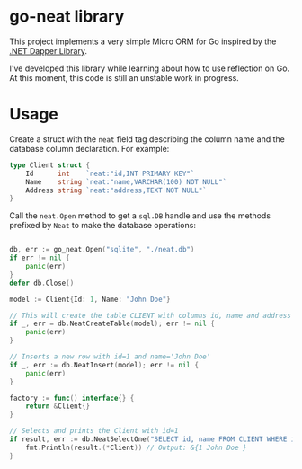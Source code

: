 # go-neat library

This project implements a very simple Micro ORM for Go inspired by the [.NET Dapper Library](https://github.com/DapperLib/Dapper).

I've developed this library while learning about how to use reflection on Go. At this moment, this code is still an unstable work in progress. 

# Usage

Create a struct with the `neat` field tag describing the column name and the database column declaration. For example:

```go
type Client struct {
    Id      int    `neat:"id,INT PRIMARY KEY"`
    Name    string `neat:"name,VARCHAR(100) NOT NULL"`
    Address string `neat:"address,TEXT NOT NULL"`
}
```

Call the `neat.Open` method to get a `sql.DB` handle and use the methods prefixed by `Neat` to make the database operations:

```go

db, err := go_neat.Open("sqlite", "./neat.db")
if err != nil {
    panic(err)
}
defer db.Close()

model := Client{Id: 1, Name: "John Doe"}

// This will create the table CLIENT with columns id, name and address
if _, err = db.NeatCreateTable(model); err != nil {
    panic(err)
}

// Inserts a new row with id=1 and name='John Doe'
if _, err := db.NeatInsert(model); err != nil {
    panic(err)
}

factory := func() interface{} {
    return &Client{}
}

// Selects and prints the Client with id=1
if result, err := db.NeatSelectOne("SELECT id, name FROM CLIENT WHERE id=?", factory, 1); err == nil {
    fmt.Println(result.(*Client)) // Output: &{1 John Doe }
}
```